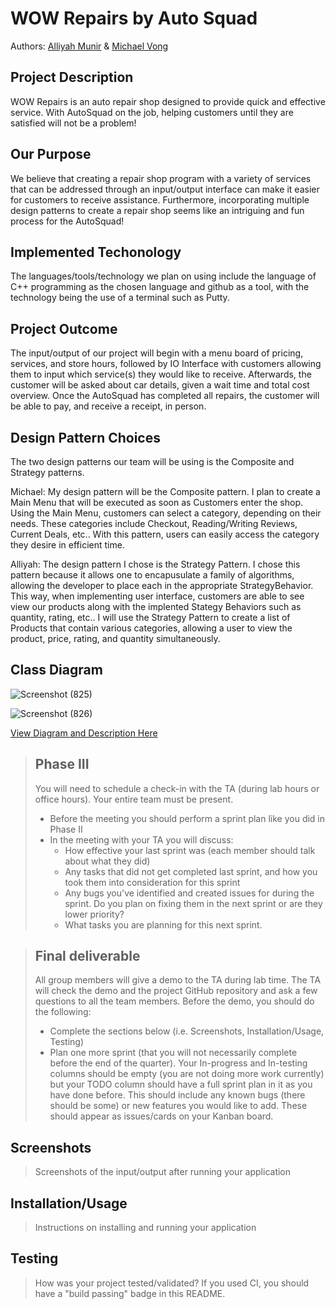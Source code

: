 # WOW Repairs by Auto Squad
Authors: [Alliyah Munir](https://github.com/AlliyahMunir) &  [Michael Vong](https://github.com/michaelvong)

## Project Description
WOW Repairs is an auto repair shop designed to provide quick and effective service. With AutoSquad on the job, helping customers until they are satisfied will not be a problem! 

## Our Purpose
We believe that creating a repair shop program with a variety of services that can be addressed through an input/output interface can make it easier for customers to receive assistance. Furthermore, incorporating multiple design patterns to create a repair shop seems like an intriguing and fun process for the AutoSquad! 

## Implemented Techonology
The languages/tools/technology we plan on using include the language of C++ programming as the chosen language and github as a tool, with the technology being the use of a terminal such as Putty. 

## Project Outcome
The input/output of our project will begin with a menu board of pricing, services, and store hours, followed by IO Interface with customers allowing them to input which service(s) they would like to receive. Afterwards, the customer will be asked about car details, given a wait time and total cost overview. Once the AutoSquad has completed all repairs, the customer will be able to pay, and receive a receipt, in person. 

## Design Pattern Choices
The two design patterns our team will be using is the Composite and Strategy patterns.

Michael: My design pattern will be the Composite pattern. I plan to create a Main Menu that will be executed as soon as Customers enter the shop. Using the Main Menu, customers can select a category, depending on their needs. These categories include Checkout, Reading/Writing Reviews, Current Deals, etc.. With this pattern, users can easily access the category they desire in efficient time. 

Alliyah: The design pattern I chose is the Strategy Pattern. I chose this pattern because it allows one to encapusulate a family of algorithms, allowing the developer to place each in the appropriate StrategyBehavior. This way, when implementing user interface, customers are able to see view our products along with the implented Stategy Behaviors such as quantity, rating, etc.. I will use the Strategy Pattern to create a list of Products that contain various categories, allowing a user to view the product, price, rating, and quantity simultaneously.  

## Class Diagram
![Screenshot (825)](https://user-images.githubusercontent.com/52710942/99324567-6f3d7180-2829-11eb-881c-5b2e1c671633.png)

![Screenshot (826)](https://user-images.githubusercontent.com/52710942/99324763-ccd1be00-2829-11eb-9024-7fe7620a4d74.png)

[View Diagram and Description Here](https://docs.google.com/document/d/1AxLyhsg0K1V0hIXzQ6zJ8qQ6KcXIuoaiAAHnwAMx5_4/edit?usp=sharing)

 > ## Phase III
 > You will need to schedule a check-in with the TA (during lab hours or office hours). Your entire team must be present. 
 > * Before the meeting you should perform a sprint plan like you did in Phase II
 > * In the meeting with your TA you will discuss: 
 >   - How effective your last sprint was (each member should talk about what they did)
 >   - Any tasks that did not get completed last sprint, and how you took them into consideration for this sprint
 >   - Any bugs you've identified and created issues for during the sprint. Do you plan on fixing them in the next sprint or are they lower priority?
 >   - What tasks you are planning for this next sprint.

 > ## Final deliverable
 > All group members will give a demo to the TA during lab time. The TA will check the demo and the project GitHub repository and ask a few questions to all the team members. 
 > Before the demo, you should do the following:
 > * Complete the sections below (i.e. Screenshots, Installation/Usage, Testing)
 > * Plan one more sprint (that you will not necessarily complete before the end of the quarter). Your In-progress and In-testing columns should be empty (you are not doing more work currently) but your TODO column should have a full sprint plan in it as you have done before. This should include any known bugs (there should be some) or new features you would like to add. These should appear as issues/cards on your Kanban board. 
 ## Screenshots
 > Screenshots of the input/output after running your application
 ## Installation/Usage
 > Instructions on installing and running your application
 ## Testing
 > How was your project tested/validated? If you used CI, you should have a "build passing" badge in this README.
 
